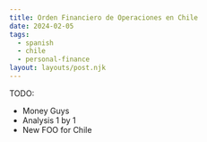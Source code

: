 ```yaml
---
title: Orden Financiero de Operaciones en Chile
date: 2024-02-05
tags:
  - spanish
  - chile
  - personal-finance
layout: layouts/post.njk
---
```


TODO:
- Money Guys
- Analysis 1 by 1
- New FOO for Chile
